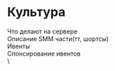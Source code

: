 # Культура

Что делают на сервере\
Описание SMM части(тт, шортсы)\
Ивенты\
Спонсирование ивентов\
\
